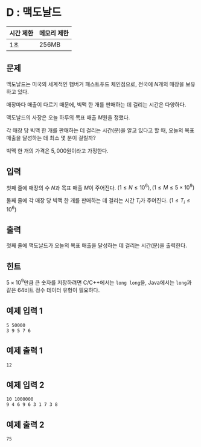# D : 맥도날드

| 시간 제한 | 메모리 제한 |
| --- | --- |
| 1초 | 256MB |

## 문제

맥도날드는 미국의 세계적인 햄버거 패스트푸드 체인점으로, 전국에 $N$개의 매장을 보유하고 있다.

매장마다 매출이 다르기 때문에, 빅맥 한 개를 판매하는 데 걸리는 시간은 다양하다.

맥도날드의 사장은 오늘 하루의 목표 매출 $M$원을 정했다.

각 매장 당 빅맥 한 개를 판매하는 데 걸리는 시간(분)을 알고 있다고 할 때, 오늘의 목표 매출을 달성하는 데 최소 몇 분이 걸릴까?

빅맥 한 개의 가격은 $5,000$원이라고 가정한다.

## 입력

첫째 줄에 매장의 수 $N$과 목표 매출 $M$이 주어진다. $(1 ≤ N ≤ 10^{6}), (1 ≤ M ≤ 5 \times 10^9)$

둘째 줄에 각 매장 당 빅맥 한 개를 판매하는 데 걸리는 시간 $T_i$가 주어진다. $(1 ≤ T_i ≤ 10^{6})$

## 출력

첫째 줄에 맥도날드가 오늘의 목표 매출을 달성하는 데 걸리는 시간(분)을 출력한다.

## 힌트

$5 \times 10^9$만큼 큰 숫자를 저장하려면 C/C++에서는 `long long`을, Java에서는 `long`과 같은 64비트 정수 데이터 유형이 필요하다.

## 예제 입력 1

```
5 50000
3 9 5 7 6
```

## 예제 출력 1

```
12
```

## 예제 입력 2

```
10 1000000
9 4 6 9 6 3 1 7 3 8
```

## 예제 출력 2

```
75
```
